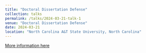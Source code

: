 ```yaml
---
title: "Doctoral Dissertation Defense"
collection: talks
permalink: /talks/2024-03-21-talk-1
venue: "Doctoral Dissertation Defense"
date: 2024-03-21
location: "North Carolina A&T State University, North Carolina"
---
```


[More information here](/files/Dissertation_Flyer_YL.pdf)
